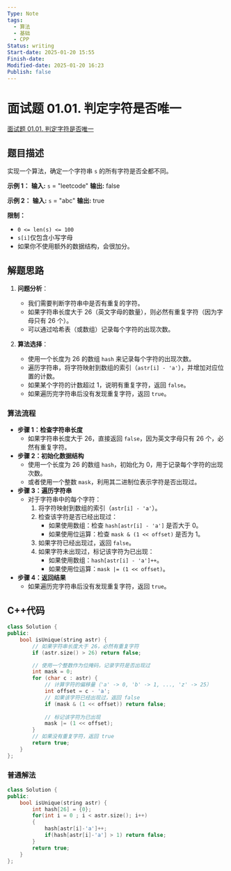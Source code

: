 ```yaml
---
Type: Note
tags: 
  - 算法
  - 基础
  - CPP
Status: writing
Start-date: 2025-01-20 15:55
Finish-date: 
Modified-date: 2025-01-20 16:23
Publish: false
---
```



# 面试题 01.01. 判定字符是否唯一
[面试题 01.01. 判定字符是否唯一](https://leetcode.cn/problems/is-unique-lcci/)

## 题目描述
实现一个算法，确定一个字符串 `s` 的所有字符是否全都不同。

**示例 1：**
**输入:** `s` = "leetcode"
**输出:** false 

**示例 2：**
**输入:** `s` = "abc"
**输出:** true

**限制：**
- `0 <= len(s) <= 100`
- `s[i]`仅包含小写字母
- 如果你不使用额外的数据结构，会很加分。

## 解题思路
1. **问题分析**：
    - 我们需要判断字符串中是否有重复的字符。
    - 如果字符串长度大于 26（英文字母的数量），则必然有重复字符（因为字母只有 26 个）。
    - 可以通过哈希表（或数组）记录每个字符的出现次数。
        
2. **算法选择**：
    - 使用一个长度为 26 的数组 `hash` 来记录每个字符的出现次数。
    - 遍历字符串，将字符映射到数组的索引（`astr[i] - 'a'`），并增加对应位置的计数。
    - 如果某个字符的计数超过 1，说明有重复字符，返回 `false`。
    - 如果遍历完字符串后没有发现重复字符，返回 `true`。

### 算法流程
- **步骤 1：检查字符串长度**
    - 如果字符串长度大于 26，直接返回 `false`，因为英文字母只有 26 个，必然有重复字符。
- **步骤 2：初始化数据结构**
    - 使用一个长度为 26 的数组 `hash`，初始化为 0，用于记录每个字符的出现次数。
    - 或者使用一个整数 `mask`，利用其二进制位表示字符是否出现过。
- **步骤 3：遍历字符串**
    - 对于字符串中的每个字符：
        1. 将字符映射到数组的索引（`astr[i] - 'a'`）。
        2. 检查该字符是否已经出现过：
            - 如果使用数组：检查 `hash[astr[i] - 'a']` 是否大于 0。
            - 如果使用位运算：检查 `mask & (1 << offset)` 是否为 1。
        3. 如果字符已经出现过，返回 `false`。
        4. 如果字符未出现过，标记该字符为已出现：
            - 如果使用数组：`hash[astr[i] - 'a']++`。
            - 如果使用位运算：`mask |= (1 << offset)`。
- **步骤 4：返回结果**
    - 如果遍历完字符串后没有发现重复字符，返回 `true`。

## C++代码
```cpp
class Solution {
public:
    bool isUnique(string astr) {
        // 如果字符串长度大于 26，必然有重复字符
        if (astr.size() > 26) return false;

        // 使用一个整数作为位掩码，记录字符是否出现过
        int mask = 0;
        for (char c : astr) {
            // 计算字符的偏移量（'a' -> 0, 'b' -> 1, ..., 'z' -> 25）
            int offset = c - 'a';
            // 如果该字符已经出现过，返回 false
            if (mask & (1 << offset)) return false;
            
            // 标记该字符为已出现
            mask |= (1 << offset);
        }
        // 如果没有重复字符，返回 true
        return true;
    }
};
```


### 普通解法
```cpp
class Solution {
public:
    bool isUnique(string astr) {
        int hash[26] = {0};
        for(int i = 0 ; i < astr.size(); i++)
        {
            hash[astr[i]-'a']++;
            if(hash[astr[i]-'a'] > 1) return false;
        }
        return true;
    }
};
```